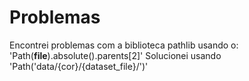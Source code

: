 # Problemas

Encontrei problemas com a biblioteca pathlib usando o: 'Path(**file**).absolute().parents[2]'
Solucionei usando 'Path('data/{cor}/{dataset_file}/')'
